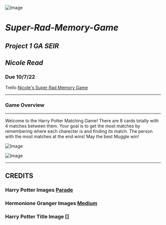 ![Image](https://1000logos.net/wp-content/uploads/2017/02/Harry-Potter-emblem.jpg)



# ***Super-Rad-Memory-Game***
## ***Project 1 GA SEIR*** 
## ***Nicole Read***
### Due 10/7/22

Trello 
[Nicole's Super Rad Memory Game](https://trello.com/invite/b/VVDVzgfg/805c3a8e09a792da6f04194bb3f358bb/nicoles-super-rad-memory-game)

***

### Game Overview ###
***
Welcome to the Harry Potter Matching Game! There are 8 cards totally with 4 matches between them. Your goal is to get the most matches by remembering where each charecter is and finding its match. The person with the most matches at the end wins! May the best Muggle win!

![Image](https://parade.com/.image/c_limit%2Ccs_srgb%2Cq_auto:good%2Cw_1240/MTkwNTgxMzk0NTAxNjc0ODc2/harry-pottery-special-hbo-max.webp)

![Image](https://miro.medium.com/max/1400/1*obDCz57X7D2Kd1XvcdI0Iw.jpeg)

***

## CREDITS
### Harry Potter Images [Parade](https://parade.com/1294995/hannah-southwick/harry-potter-special-hbo-max/)
### Hermonione Granger Images [Medium](https://medium.com/@alissaphillips/character-spotlight-hermione-granger-7b4c49832c30)
### Harry Potter Title Image []
